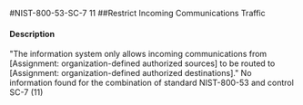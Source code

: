 #NIST-800-53-SC-7 11
##Restrict Incoming Communications Traffic
#### Description
"The information system only allows incoming communications from [Assignment: organization-defined authorized sources] to be routed to [Assignment: organization-defined authorized destinations]."
No information found for the combination of standard NIST-800-53 and control SC-7 (11)
